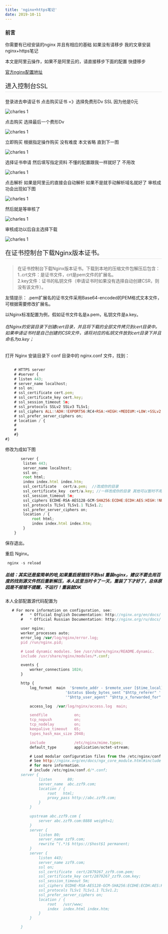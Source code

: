 ```yaml
---
title: 'nginx+https笔记'
date: 2019-10-11
---
```


### 前言

你需要有已经安装的nginx 并且有相应的基础 如果没有请移步 我的文章安装 nginx+https笔记

本文是阿里云操作，如果不是阿里云的，请直接移步下面的配置 快捷移步

<a href="https://help.aliyun.com/knowledge_detail/95491.html" target="_blank" rel="noopener">官方nginx配置地址</a>

<p style="font-size:20px;border-bottom:1px solid #ddd;padding-bottom:5px;">进入控制台SSL</p>

登录进去申请证书 点击购买证书 =》选择免费形Dv SSL 因为他是0元

![charles 1](../../src/images/fewfew.png)

点击购买 选择最后一个费形Dv

![charles 1](../../src/images/fewfwe.png)

立即购买 根据指定操作购买 没有难度 本文省略 直到下一图

![charles 1](../../src/images/bsadfw.png)

选择证书申请 然后填写指定资料 不懂的配置跟我一样就好了 不用改

![charles 1](../../src/images/csawqd.png)

点击解析 如果是阿里云的直接会自动解析 如果不是就手动解析域名就好了 审核成功会出现如下图

![charles 1](../../src/images/1570852716.png)

然后就是等审核了

![charles 1](../../src/images/H%ZP@%SOZ5Y}JR`DRRT`R9G.png)

审核成功以后自主选择下载

![charles 1](../../src/images/rewrw.png)

<p style="font-size:20px;border-bottom:1px solid #ddd;padding-bottom:5px;">在证书控制台下载Nginx版本证书。</p>

<blockquote>
<p>在证书控制台下载Nginx版本证书。下载到本地的压缩文件包解压后包含：<br>
1..crt文件：是证书文件，crt是pem文件的扩展名。 <br>
2.key文件：证书的私钥文件（申请证书时如果没有选择自动创建CSR，则没有该文件）。</p>
</blockquote>

友情提示： .pem扩展名的证书文件采用Base64-encoded的PEM格式文本文件，可根据需要修改扩展名。

以Nginx标准配置为例，假如证书文件名是a.pem，私钥文件是a.key。

###### 在Nginx的安装目录下创建cert目录，并且将下载的全部文件拷贝到cert目录中。如果申请证书时是自己创建的CSR文件，请将对应的私钥文件放到cert目录下并且命名为a.key；

打开 Nginx 安装目录下 conf 目录中的 nginx.conf 文件，找到：

```javascript
    
    # HTTPS server
    # #server {
    # listen 443;
    # server_name localhost;
    # ssl on;
    # ssl_certificate cert.pem;
    # ssl_certificate_key cert.key;
    # ssl_session_timeout 5m;
    # ssl_protocols SSLv2 SSLv3 TLSv1;
    # ssl_ciphers ALL:!ADH:!EXPORT56:RC4+RSA:+HIGH:+MEDIUM:+LOW:+SSLv2:+EXP;
    # ssl_prefer_server_ciphers on;
    # location / {
    #
    #
    #}
#}
```

修改为成如下图

```javascript
       server {
        listen 443;
        server_name localhost;
        ssl on;
        root html;
        index index.html index.htm;
        ssl_certificate   cert/a.pem;  //改成你的目录
        ssl_certificate_key  cert/a.key; //一样改成你的目录 其他可以暂时不用挨
        ssl_session_timeout 5m;
        ssl_ciphers ECDHE-RSA-AES128-GCM-SHA256:ECDHE:ECDH:AES:HIGH:!NULL:!aNULL:!MD5:!ADH:!RC4;
        ssl_protocols TLSv1 TLSv1.1 TLSv1.2;
        ssl_prefer_server_ciphers on;
        location / {
            root html;
            index index.html index.htm;
        }
    }
```
保存退出。

重启 Nginx。

```javascript
 nginx -s reload

```

##### 总结：其实还是蛮简单的哈,如果重启报错找不到ssl 重装nginx，建议不要去用百度的找到源文件然后重新解压，本人这里当时卡了一天，重装了下才好了，总体原因是不报错不提醒，不运行！重装就OK

本人全部配置源代码配置为

```javascript
   # For more information on configuration, see:
       #   * Official English Documentation: http://nginx.org/en/docs/
       #   * Official Russian Documentation: http://nginx.org/ru/docs/

       user nginx;
       worker_processes auto;
       error_log /var/log/nginx/error.log;
       pid /run/nginx.pid;

       # Load dynamic modules. See /usr/share/nginx/README.dynamic.
       include /usr/share/nginx/modules/*.conf;

       events {
           worker_connections 1024;
       }

       http {
           log_format  main  '$remote_addr - $remote_user [$time_local] "$request" '
                           '$status $body_bytes_sent "$http_referer" '
                           '"$http_user_agent" "$http_x_forwarded_for"';

           access_log  /var/log/nginx/access.log  main;

           sendfile            on;
           tcp_nopush          on;
           tcp_nodelay         on;
           keepalive_timeout   65;
           types_hash_max_size 2048;

           include             /etc/nginx/mime.types;
           default_type        application/octet-stream;

           # Load modular configuration files from the /etc/nginx/conf.d directory.
           # See http://nginx.org/en/docs/ngx_core_module.html#include
           # for more information.
           # include /etc/nginx/conf.d/*.conf;
       server {
               listen       80;
               server_name  abc.zzf9.com;
               location / {
                   root   html;
                   proxy_pass http://abc.zzf9.com;
               }
           }

           upstream abc.zzf9.com {
               server abc.zzf9.com:8888 weight=1;
           }
           server {
               listen 80;
               server_name zzf9.com;
               rewrite ^(.*)$ https://$host$1 permanent;
           }
           server {
               listen 443;
               server_name zzf9.com;
               ssl on;
               ssl_certificate  cert/2879267_zzf9.com.pem;
               ssl_certificate_key cert/2879267_zzf9.com.key;
               ssl_session_timeout 5m;
               ssl_ciphers ECDHE-RSA-AES128-GCM-SHA256:ECDHE:ECDH:AES:HIGH:!NULL:!aNULL:!MD5:!ADH:!RC4;
               ssl_protocols TLSv1 TLSv1.1 TLSv1.2;
               ssl_prefer_server_ciphers on;
               location / {
                   root   /usr/www;
                   index  index.html index.htm;
               }
           }

       }
```